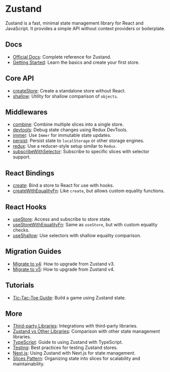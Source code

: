 # Zustand

Zustand is a fast, minimal state management library for React and JavaScript. It provides a simple API without context providers or boilerplate.

## Docs

- [Official Docs](https://zustand.docs.pmnd.rs): Complete reference for Zustand.
- [Getting Started](https://zustand.docs.pmnd.rs/getting-started/introduction): Learn the basics and create your first store.

## Core API

- [createStore](https://zustand.docs.pmnd.rs/apis/create-store): Create a standalone store without React.
- [shallow](https://zustand.docs.pmnd.rs/apis/shallow): Utility for shallow comparison of `objects`.

## Middlewares

- [combine](https://zustand.docs.pmnd.rs/middlewares/combine): Combine multiple slices into a single store.
- [devtools](https://zustand.docs.pmnd.rs/middlewares/devtools): Debug state changes using Redux DevTools.
- [immer](https://zustand.docs.pmnd.rs/middlewares/immer): Use `Immer` for immutable state updates.
- [persist](https://zustand.docs.pmnd.rs/middlewares/persist): Persist state to `localStorage` or other storage engines.
- [redux](https://zustand.docs.pmnd.rs/middlewares/redux): Use a reducer-style setup similar to `Redux`.
- [subscribeWithSelector](https://zustand.docs.pmnd.rs/middlewares/subscribe-with-selector): Subscribe to specific slices with selector support.

## React Bindings

- [create](https://zustand.docs.pmnd.rs/apis/create): Bind a store to React for use with hooks.
- [createWithEqualityFn](https://zustand.docs.pmnd.rs/apis/create-with-equality-fn): Like `create`, but allows custom equality functions.

## React Hooks

- [useStore](https://zustand.docs.pmnd.rs/hooks/use-store): Access and subscribe to store state.
- [useStoreWithEqualityFn](https://zustand.docs.pmnd.rs/hooks/use-store-with-equality-fn): Same as `useStore`, but with custom equality checks.
- [useShallow](https://zustand.docs.pmnd.rs/hooks/use-shallow): Use selectors with shallow equality comparison.

## Migration Guides

- [Migrate to v4](https://zustand.docs.pmnd.rs/migrations/migrating-to-v4): How to upgrade from Zustand v3.
- [Migrate to v5](https://zustand.docs.pmnd.rs/migrations/migrating-to-v5): How to upgrade from Zustand v4.

## Tutorials

- [Tic-Tac-Toe Guide](https://zustand.docs.pmnd.rs/guides/tutorial-tic-tac-toe): Build a game using Zustand state.

## More

- [Third-party Libraries](https://zustand.docs.pmnd.rs/integrations/third-party-libraries): Integrations with third-party libraries.
- [Zustand vs Other Libraries](https://zustand.docs.pmnd.rs/getting-started/comparison): Comparison with other state management libraries.
- [TypeScript](https://zustand.docs.pmnd.rs/guides/typescript): Guide to using Zustand with TypeScript.
- [Testing](https://zustand.docs.pmnd.rs/guides/testing): Best practices for testing Zustand stores.
- [Next.js](https://zustand.docs.pmnd.rs/guides/nextjs): Using Zustand with Next.js for state management.
- [Slices Pattern](https://zustand.docs.pmnd.rs/guides/slices-pattern): Organizing state into slices for scalability and maintainability.